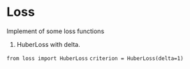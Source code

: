 # Loss
Implement of some loss functions

1. HuberLoss with delta.

`from loss import HuberLoss`
`criterion = HuberLoss(delta=1)`
